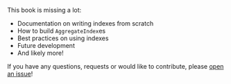 This book is missing a lot:

* Documentation on writing indexes from scratch
* How to build `AggregateIndex`es
* Best practices on using indexes
* Future development
* And likely more!

If you have any questions, requests or would like to contribute, please [open an
issue](https://github.com/utdemir/composable-indexes/issues)!